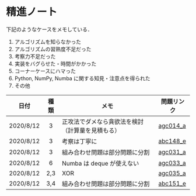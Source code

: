 # 精進ノート

下記のようなケースをメモしている．

1. アルゴリズムを知らなかった
1. アルゴリズムの習熟度不足だった
1. 考察力不足だった
1. 実装をバグらせた・時間がかかった
1. コーナーケースにハマった
1. Python, NumPy, Numba に関する知見・注意点を得られた
1. その他

|    日付    | 種類 |        メモ      | 問題リンク |
|------------| :--: | ---------------- | ---------- |
| 2020/8/12  |  3   | 正攻法でダメなら貪欲法を検討（計算量を見積もる） | [agc014_a](https://atcoder.jp/contests/agc014/tasks/agc014_a)
| 2020/8/12  |  3   | 考察は丁寧に | [abc148_e](https://atcoder.jp/contests/abc148/tasks/abc148_e)
| 2020/8/12  |  3   | 組み合わせ問題は部分問題に分割 | [agc031_a](https://atcoder.jp/contests/agc031/tasks/agc031_a)
| 2020/8/12  |  6   | Numba は deque が使えない | [agc033_a](https://atcoder.jp/contests/agc033/tasks/agc033_a)
| 2020/8/12  |  2,3 | XOR | [agc035_a](https://atcoder.jp/contests/agc035/tasks/agc035_a)
| 2020/8/12  |  3,4 | 組み合わせ問題は部分問題に分割 | [abc151_e](https://atcoder.jp/contests/abc151/tasks/abc151_e)
